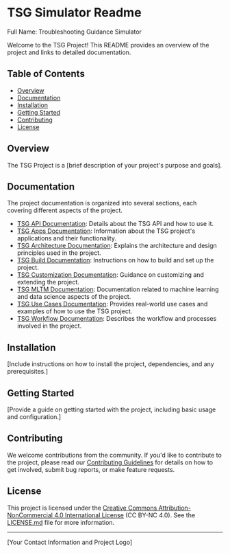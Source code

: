 # TSG Simulator Readme

Full Name: Troubleshooting Guidance Simulator

Welcome to the TSG Project! This README provides an overview of the project and links to detailed documentation.

## Table of Contents

- [Overview](#overview)
- [Documentation](#documentation)
- [Installation](#installation)
- [Getting Started](#getting-started)
- [Contributing](#contributing)
- [License](#license)

## Overview

The TSG Project is a [brief description of your project's purpose and goals].

## Documentation

The project documentation is organized into several sections, each covering different aspects of the project.

- [TSG API Documentation](docs/TSG-API.md): Details about the TSG API and how to use it.
- [TSG Apps Documentation](docs/TSG-APPS.md): Information about the TSG project's applications and their functionality.
- [TSG Architecture Documentation](docs/TSG-ARCHITECTURE.md): Explains the architecture and design principles used in the project.
- [TSG Build Documentation](docs/TSG-BUILD.md): Instructions on how to build and set up the project.
- [TSG Customization Documentation](docs/TSG-CUSTOM.md): Guidance on customizing and extending the project.
- [TSG MLTM Documentation](docs/TSG-MLTM.md): Documentation related to machine learning and data science aspects of the project.
- [TSG Use Cases Documentation](docs/TSG-USE-CASES.md): Provides real-world use cases and examples of how to use the TSG project.
- [TSG Workflow Documentation](docs/TSG-WORKFLOW.md): Describes the workflow and processes involved in the project.

## Installation

[Include instructions on how to install the project, dependencies, and any prerequisites.]

## Getting Started

[Provide a guide on getting started with the project, including basic usage and configuration.]

## Contributing

We welcome contributions from the community. If you'd like to contribute to the project, please read our [Contributing Guidelines](CONTRIBUTING.md) for details on how to get involved, submit bug reports, or make feature requests.

## License

This project is licensed under the [Creative Commons Attribution-NonCommercial 4.0 International License](LICENSE.md) (CC BY-NC 4.0). See the [LICENSE.md](LICENSE.md) file for more information.

---

[Your Contact Information and Project Logo]
